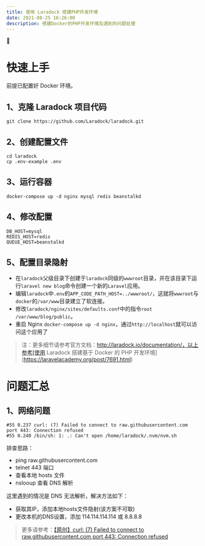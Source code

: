 ```yaml
---
title: 使用 Laradock 搭建PHP开发环境
date: 2021-08-25 16:26:00
description: 搭建Docker的PHP开发环境及遇到的问题处理
---
```




# 快速上手



前提已配置好 Docker 环境。



## 1、克隆 Laradock 项目代码

``` 
git clone https://github.com/Laradock/laradock.git
```



## 2、创建配置文件

```
cd laradock
cp .env-example .env
```



## 3、运行容器

```
docker-compose up -d nginx mysql redis beanstalkd
```



## 4、修改配置

```
DB_HOST=mysql
REDIS_HOST=redis
QUEUE_HOST=beanstalkd
```



## 5、配置目录隐射



- 在`laradock`父级目录下创建于`laradock`同级的`wwwroot`目录，并在该目录下运行`laravel new blog`命令创建一个新的`Laravel`应用。
- 编辑`laradock`中`.env`的`APP_CODE_PATH_HOST=../wwwroot/`，这就将`wwwroot`与`docker`的`/var/www`目录建立了软连接。
- 修改`laradock/nginx/sites/defaults.conf`中的指令`root /var/www/blog/public`。
- 重启 Nginx `docker-compose up -d nginx`，通过`http://localhost`就可以访问这个应用了



> 注：更多细节请参考官方文档：http://laradock.io/documentation/，以上参考[使用 Laradock 搭建基于 Docker 的 PHP 开发环境](https://laravelacademy.org/post/7691.html)



# 问题汇总



## 1、网络问题

```
#55 0.237 curl: (7) Failed to connect to raw.githubusercontent.com port 443: Connection refused
#55 0.240 /bin/sh: 1: .: Can't open /home/laradock/.nvm/nvm.sh
```



排查思路：

- ping raw.githubusercontent.com
- telnet 443 端口
- 查看本地 hosts 文件
- nslooup 查看 DNS 解析



这里遇到的情况是 DNS 无法解析，解决方法如下：



- 获取其IP，添加本地hosts文件隐射(该方案不可取)
- 更改本机的DNS设置，添加 114.114.114.114 或 8.8.8.8



> 更多请参考：[【原创】curl: (7) Failed to connect to raw.githubusercontent.com port 443: Connection refused](https://blog.csdn.net/u011700186/article/details/109452684)